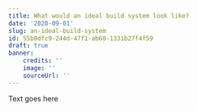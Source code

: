 ```yaml
---
title: What would an ideal build system look like?
date: '2020-09-01'
slug: an-ideal-build-system
id: 55b0dfc9-244d-47f1-ab60-1331b27f4f59
draft: true
banner:
    credits: ''
    image: ''
    sourceUrl: ''
---
```


Text goes here
